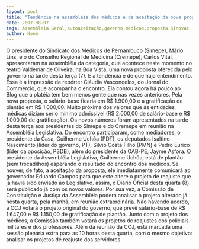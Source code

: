 ```yaml
---
layout: post
title: "Tendência na assembléia dos médicos é de aceitação da nova proposta do governo"
date: 2007-08-07
tags: Assembleia Geral,autoaceitação,governo,médicos,proposta,Sinovac
author: None
---
```

O presidente do Sindicato dos M&eacute;dicos de Pernambuco (Simepe), M&aacute;rio Lins, e o do Conselho Regional de Medicina (Cremepe), Carlos Vital, apresentaram na assembl&eacute;ia da categoria, que acontece neste momento no teatro Valdemar de Oliveira, na Boa Vista, uma nova proposta&nbsp;oferecida pelo governo na tarde desta ter&ccedil;a (7).&nbsp;E a tend&ecirc;ncia &eacute; de que haja entendimento.
Essa &eacute; a impress&atilde;o da rep&oacute;rter Cl&aacute;udia Vasconcelos, do Jornal do Commercio, que acompanha&nbsp;o encontro.&nbsp;Ela contou agora h&aacute; pouco ao Blog que&nbsp;a plat&eacute;ia tem bem menos gente que nas vezes anteriores. 
Pela nova proposta, o sal&aacute;rio-base ficaria em R$ 1.900,00 e a gratifica&ccedil;&atilde;o de plant&atilde;o em R$ 1.000,00. Muito pr&oacute;xima dos valores que as entidades m&eacute;dicas diziam ser o m&iacute;nimo admiss&iacute;vel (R$ 2.000,00 de sal&aacute;rio-base e R$ 1.000,00 de gratifica&ccedil;&atilde;o).
Os novos n&uacute;meros foram apresentados na tarde desta ter&ccedil;a aos presidentes do Simepe e do Cremepe em reuni&atilde;o na Assembl&eacute;ia Legislativa. Do encontro participaram, como mediadores, o presidente da Casa, Guilherme Uch&ocirc;a (PDT),&nbsp;os deputados Isaltino Nascimento (l&iacute;der do governo, PT), Silvio Costa Filho (PMN) e Pedro Eurico (l&iacute;der da oposi&ccedil;&atilde;o, PSDB), al&eacute;m do presidente da OAB-PE, Jayme Asfora.
O presidente da Assembl&eacute;ia Legislativa, Guilherme Uch&ocirc;a, est&aacute; de plant&atilde;o (sem trocadilhos) esperando o resultado do encontro dos m&eacute;dicos. Se houver, de fato, a aceita&ccedil;&atilde;o da proposta, ele imediatamente comunicar&aacute; ao governador Eduardo Campos para que este altere o projeto de reajuste que j&aacute; havia sido enviado ao&nbsp;Legislativo. assim, o&nbsp;Di&aacute;rio Oficial desta quarta (8) ser&aacute;&nbsp;publicado j&aacute; com os novos valores.
Por sua vez, a&nbsp;Comiss&atilde;o de Constitui&ccedil;&atilde;o e Justi&ccedil;a da Assembl&eacute;ia&nbsp;poder&aacute; analisar o projeto alterado j&aacute; nesta quarta, pela manh&atilde;, em reuni&atilde;o extraordin&aacute;ria. N&atilde;o havendo acordo, a CCJ votar&aacute; o projeto original do governo, que prev&ecirc; sal&aacute;rio-base de R$ 1.647,00 e R$ 1.150,00 de gratifica&ccedil;&atilde;o de plant&atilde;o.&nbsp;Junto com o projeto dos m&eacute;dicos, a Comiss&atilde;o tamb&eacute;m votar&aacute; os projetos de reajustes dos policiais militares e dos professores.
Al&eacute;m da reuni&atilde;o da CCJ,&nbsp;est&aacute; marcada uma sess&atilde;o plen&aacute;ria extra para as 10 horas desta quarta, com o mesmo objetivo: analisar os projetos de reajuste dos servidores. 